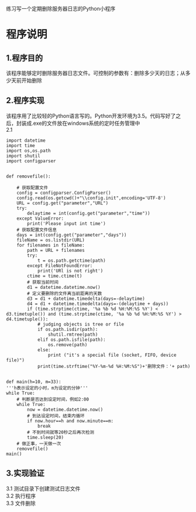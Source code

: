 练习写一个定期删除服务器日志的Python小程序
# 程序说明
## 1.程序目的
该程序能够定时删除服务器日志文件。可控制的参数有：删除多少天的日志；从多少天前开始删除
## 2.程序实现
该程序用了比较轻的Python语言写的。Python开发环境为3.5。代码写好了之后，封装成.exe的文件放在windows系统的定时任务管理中<br/>
2.1 

    import datetime
    import time
    import os,os.path
    import shutil
    import configparser


    def removefile():
    
        # 获取配置文件
        config = configparser.ConfigParser()
        config.read(os.getcwd()+"\\config.init",encoding='UTF-8')
        URL = config.get("parameter","URL")
        try:
            delaytime = int(config.get("parameter","time"))
        except ValueError:
            print('Please input int time')
        # 获取配置文件信息
        days = int(config.get("parameter","days"))
        fileName = os.listdir(URL)
        for filenames in fileName:
            path = URL + filenames
            try:
                t = os.path.getctime(path)
            except FileNotFoundError:
                print('URl is not right')
            ctime = time.ctime(t)
            # 获取当前时间
            d1 = datetime.datetime.now()
            # 定义要删除的文件离当前距离的天数
            d3 = d1 + datetime.timedelta(days=-delaytime)
            d4 = d1 + datetime.timedelta(days=-(delaytime + days))
            if (time.strptime(ctime, '%a %b %d %H:%M:%S %Y') < d3.timetuple()) and (time.strptime(ctime, '%a %b %d %H:%M:%S %Y') > d4.timetuple()):
                # judging objects is tree or file
                if os.path.isdir(path):
                    shutil.rmtree(path)
                elif os.path.isfile(path):
                    os.remove(path)
                else:
                    print ("it's a special file (socket, FIFO, device file)")
                print(time.strftime("%Y-%m-%d %H:%M:%S")+'删除文件：'+ path)


    def main(h=10, m=33):
    '''h表示设定的小时，m为设定的分钟'''
    while True:
        # 判断是否达到设定时间，例如2:00
        while True:
            now = datetime.datetime.now()
            # 到达设定时间，结束内循环
            if now.hour==h and now.minute==m:
                break
            # 不到时间就等20秒之后再次检测
            time.sleep(20)
        # 做正事，一天做一次
        removefile()
    main()


## 3.实现验证
3.1 测试目录下创建测试日志文件<br/>
3.2 执行程序<br/>
3.3 文件删除<br/>
